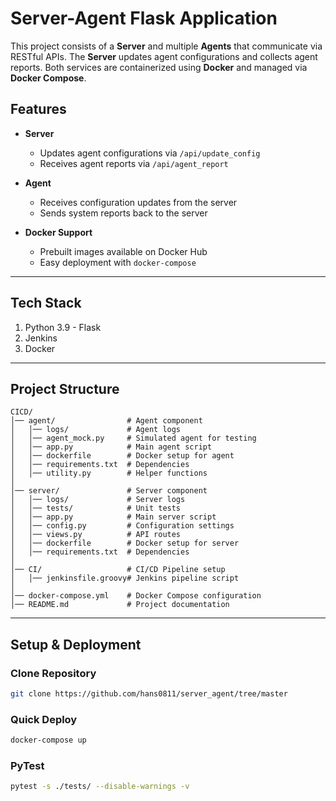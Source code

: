 # Server-Agent Flask Application

This project consists of a **Server** and multiple **Agents** that communicate via RESTful APIs. The **Server** updates agent configurations and collects agent reports. Both services are containerized using **Docker** and managed via **Docker Compose**.

## Features

- **Server**
  - Updates agent configurations via `/api/update_config`
  - Receives agent reports via `/api/agent_report`

- **Agent**
  - Receives configuration updates from the server
  - Sends system reports back to the server

- **Docker Support**
  - Prebuilt images available on Docker Hub
  - Easy deployment with `docker-compose`

---

## Tech Stack

1. Python 3.9 - Flask
2. Jenkins
3. Docker
---

## Project Structure
```
CICD/
│── agent/                # Agent component
│   │── logs/             # Agent logs
│   │── agent_mock.py     # Simulated agent for testing
│   │── app.py            # Main agent script
│   │── dockerfile        # Docker setup for agent
│   │── requirements.txt  # Dependencies
│   │── utility.py        # Helper functions
│
│── server/               # Server component
│   │── logs/             # Server logs
│   │── tests/            # Unit tests
│   │── app.py            # Main server script
│   │── config.py         # Configuration settings
│   │── views.py          # API routes
│   │── dockerfile        # Docker setup for server
│   │── requirements.txt  # Dependencies
│
│── CI/                   # CI/CD Pipeline setup
│   │── jenkinsfile.groovy# Jenkins pipeline script
│
│── docker-compose.yml    # Docker Compose configuration
│── README.md             # Project documentation
```

---

## Setup & Deployment

### Clone Repository
```sh
git clone https://github.com/hans0811/server_agent/tree/master
```


### Quick Deploy
```sh
docker-compose up
```

### PyTest
```sh
pytest -s ./tests/ --disable-warnings -v
```
